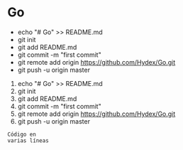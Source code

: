 # Go



* echo "# Go" >> README.md
* git init
* git add README.md
* git commit -m "first commit"
* git remote add origin https://github.com/Hydex/Go.git
* git push -u origin master


1. echo "# Go" >> README.md
2. git init
3. git add README.md
4. git commit -m "first commit"
5. git remote add origin https://github.com/Hydex/Go.git
6. git push -u origin master

 ```
 Código en 
 varias líneas
 ```